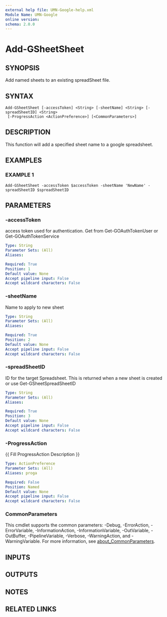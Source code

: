 ```yaml
---
external help file: UMN-Google-help.xml
Module Name: UMN-Google
online version:
schema: 2.0.0
---
```


# Add-GSheetSheet

## SYNOPSIS
Add named sheets to an existing spreadSheet file.

## SYNTAX

```
Add-GSheetSheet [-accessToken] <String> [-sheetName] <String> [-spreadSheetID] <String>
 [-ProgressAction <ActionPreference>] [<CommonParameters>]
```

## DESCRIPTION
This function will add a specified sheet name to a google spreadsheet.

## EXAMPLES

### EXAMPLE 1
```
Add-GSheetSheet -accessToken $accessToken -sheetName 'NewName' -spreadSheetID $spreadSheetID
```

## PARAMETERS

### -accessToken
access token used for authentication. 
Get from Get-GOAuthTokenUser or Get-GOAuthTokenService

```yaml
Type: String
Parameter Sets: (All)
Aliases:

Required: True
Position: 1
Default value: None
Accept pipeline input: False
Accept wildcard characters: False
```

### -sheetName
Name to apply to new sheet

```yaml
Type: String
Parameter Sets: (All)
Aliases:

Required: True
Position: 2
Default value: None
Accept pipeline input: False
Accept wildcard characters: False
```

### -spreadSheetID
ID for the target Spreadsheet. 
This is returned when a new sheet is created or use Get-GSheetSpreadSheetID

```yaml
Type: String
Parameter Sets: (All)
Aliases:

Required: True
Position: 3
Default value: None
Accept pipeline input: False
Accept wildcard characters: False
```

### -ProgressAction
{{ Fill ProgressAction Description }}

```yaml
Type: ActionPreference
Parameter Sets: (All)
Aliases: proga

Required: False
Position: Named
Default value: None
Accept pipeline input: False
Accept wildcard characters: False
```

### CommonParameters
This cmdlet supports the common parameters: -Debug, -ErrorAction, -ErrorVariable, -InformationAction, -InformationVariable, -OutVariable, -OutBuffer, -PipelineVariable, -Verbose, -WarningAction, and -WarningVariable. For more information, see [about_CommonParameters](http://go.microsoft.com/fwlink/?LinkID=113216).

## INPUTS

## OUTPUTS

## NOTES

## RELATED LINKS
